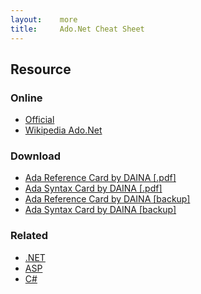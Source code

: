 ```yaml
---
layout:    more
title:     Ado.Net Cheat Sheet
---
```

<div class="content content-400">
    <div class="board board-326">
        <h2 class="board-title">Resource</h2>
        <div class="board-card">
            <h3 class="board-card-title">Online</h3>
            <ul>
                <li><a href="http://msdn.microsoft.com/en-us/library/aa286484.aspx">Official</a></li>
                <li><a href="http://en.wikipedia.org/wiki/ADO.NET">Wikipedia Ado.Net</a></li>
            </ul>
        </div>
        <div class="board-card">
            <h3 class="board-card-title">Download</h3>
            <ul>
                <li><a href="http://www.digilife.be/quickreferences/QRC/Ada%20Reference%20Card.pdf">Ada Reference Card by DAINA [.pdf]</a></li>
                <li><a href="http://www.digilife.be/quickreferences/QRC/Ada%20Syntax%20Card.pdf">Ada Syntax Card by DAINA [.pdf]</a></li>
                <li><a href="/static/cs/Ada%20Reference%20Card.pdf">Ada Reference Card by DAINA [backup]</a></li>
                <li><a href="/static/cs/Ada%20Syntax%20Card.pdf">Ada Syntax Card by DAINA [backup]</a></li>
            </ul>
        </div>
        <div class="board-card">
            <h3 class="board-card-title">Related</h3>
            <ul>
                <li><a href="/dotnet" title=".NET Cheat Sheet">.NET</a></li>
                <li><a href="/asp" title="ASP Cheat Sheet">ASP</a></li>
                <li><a href="/csharp" title="C# Cheat Sheet">C#</a></li>
            </ul>
        </div>
    </div>
</div>
